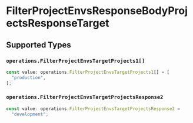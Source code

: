 # FilterProjectEnvsResponseBodyProjectsResponseTarget


## Supported Types

### `operations.FilterProjectEnvsTargetProjects1[]`

```typescript
const value: operations.FilterProjectEnvsTargetProjects1[] = [
  "production",
];
```

### `operations.FilterProjectEnvsTargetProjectsResponse2`

```typescript
const value: operations.FilterProjectEnvsTargetProjectsResponse2 =
  "development";
```

